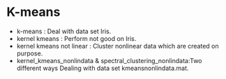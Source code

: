 # K-means
+ k-means : Deal with data set Iris.
+ kernel kmeans : Perform not good on Iris.
+ kernel kmeans not linear : Cluster nonlinear data which are created on purpose.
+ kernel_kmeans_nonlindata & spectral_clustering_nonlindata:Two different ways Dealing with data set kmeansnonlindata.mat.

